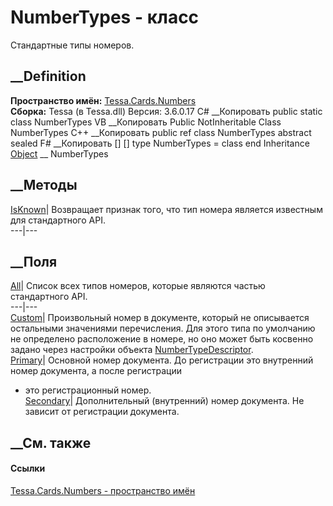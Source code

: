 # NumberTypes - класс
Стандартные типы номеров.
## __Definition
 **Пространство имён:** [Tessa.Cards.Numbers](N_Tessa_Cards_Numbers.htm)  
 **Сборка:** Tessa (в Tessa.dll) Версия: 3.6.0.17
C# __Копировать
     public static class NumberTypes
VB __Копировать
     Public NotInheritable Class NumberTypes
C++ __Копировать
     public ref class NumberTypes abstract sealed
F# __Копировать
     [<AbstractClassAttribute>]
    [<SealedAttribute>]
    type NumberTypes = class end
Inheritance
    [Object](https://learn.microsoft.com/dotnet/api/system.object) __ NumberTypes
##  __Методы
[IsKnown](M_Tessa_Cards_Numbers_NumberTypes_IsKnown.htm)|  Возвращает признак
того, что тип номера является известным для стандартного API.  
---|---  
## __Поля
[All](F_Tessa_Cards_Numbers_NumberTypes_All.htm)|  Список всех типов номеров,
которые являются частью стандартного API.  
---|---  
[Custom](F_Tessa_Cards_Numbers_NumberTypes_Custom.htm)|  Произвольный номер в
документе, который не описывается остальными значениями перечисления. Для
этого типа по умолчанию не определено расположение в номере, но оно может быть
косвенно задано через настройки объекта
[NumberTypeDescriptor](T_Tessa_Cards_Numbers_NumberTypeDescriptor.htm).  
[Primary](F_Tessa_Cards_Numbers_NumberTypes_Primary.htm)|  Основной номер
документа. До регистрации это внутренний номер документа, а после регистрации
- это регистрационный номер.  
[Secondary](F_Tessa_Cards_Numbers_NumberTypes_Secondary.htm)|  Дополнительный
(внутренний) номер документа. Не зависит от регистрации документа.  
## __См. также
#### Ссылки
[Tessa.Cards.Numbers - пространство имён](N_Tessa_Cards_Numbers.htm)
